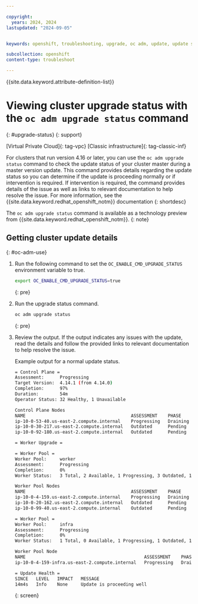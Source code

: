 ```yaml
---

copyright:
  years: 2024, 2024
lastupdated: "2024-09-05"


keywords: openshift, troubleshooting, upgrade, oc adm, update, update status

subcollection: openshift
content-type: troubleshoot

---
```


{{site.data.keyword.attribute-definition-list}}


# Viewing cluster upgrade status with the `oc adm upgrade status` command
{: #upgrade-status}
{: support}

[Virtual Private Cloud]{: tag-vpc} [Classic infrastructure]{: tag-classic-inf}

For clusters that run version 4.16 or later, you can use the `oc adm upgrade status` command to check the update status of your cluster master during a master version update. This command provides details regarding the update status so you can determine if the update is proceeding normally or if intervention is required. If intervention is required, the command provides details of the issue as well as links to relevant documentation to help resolve the issue. For more information, see the {{site.data.keyword.redhat_openshift_notm}} documentation
{: shortdesc}

The `oc adm upgrade status` command is available as a technology preview from {{site.data.keyword.redhat_openshift_notm}}.
{: note}

## Getting cluster update details
{: #oc-adm-use}

1. Run the following command to set the `OC_ENABLE_CMD_UPGRADE_STATUS` environment variable to true.

    ```sh
    export OC_ENABLE_CMD_UPGRADE_STATUS=true
    ```
    {: pre}

2. Run the upgrade status command.

    ```sh
    oc adm upgrade status
    ```
    {: pre}

3. Review the output. If the output indicates any issues with the update, read the details and follow the provided links to relevant documentation to help resolve the issue. 

    Example output for a normal update status.

    ```sh
    = Control Plane =
    Assessment:      Progressing
    Target Version:  4.14.1 (from 4.14.0)
    Completion:      97%
    Duration:        54m
    Operator Status: 32 Healthy, 1 Unavailable

    Control Plane Nodes
    NAME                                        ASSESSMENT    PHASE      VERSION   EST    MESSAGE
    ip-10-0-53-40.us-east-2.compute.internal    Progressing   Draining   4.14.0    +10m
    ip-10-0-30-217.us-east-2.compute.internal   Outdated      Pending    4.14.0    ?
    ip-10-0-92-180.us-east-2.compute.internal   Outdated      Pending    4.14.0    ?

    = Worker Upgrade =

    = Worker Pool =
    Worker Pool:     worker
    Assessment:      Progressing
    Completion:      0%
    Worker Status:   3 Total, 2 Available, 1 Progressing, 3 Outdated, 1 Draining, 0 Excluded, 0 Degraded

    Worker Pool Nodes
    NAME                                        ASSESSMENT    PHASE      VERSION   EST    MESSAGE
    ip-10-0-4-159.us-east-2.compute.internal    Progressing   Draining   4.14.0    +10m
    ip-10-0-20-162.us-east-2.compute.internal   Outdated      Pending    4.14.0    ?
    ip-10-0-99-40.us-east-2.compute.internal    Outdated      Pending    4.14.0    ?

    = Worker Pool =
    Worker Pool:     infra
    Assessment:      Progressing
    Completion:      0%
    Worker Status:   1 Total, 0 Available, 1 Progressing, 1 Outdated, 1 Draining, 0 Excluded, 0 Degraded

    Worker Pool Node
    NAME                                             ASSESSMENT    PHASE      VERSION   EST    MESSAGE
    ip-10-0-4-159-infra.us-east-2.compute.internal   Progressing   Draining   4.14.0    +10m

    = Update Health =
    SINCE   LEVEL   IMPACT   MESSAGE
    14m4s   Info    None     Update is proceeding well
    ```
    {: screen}








